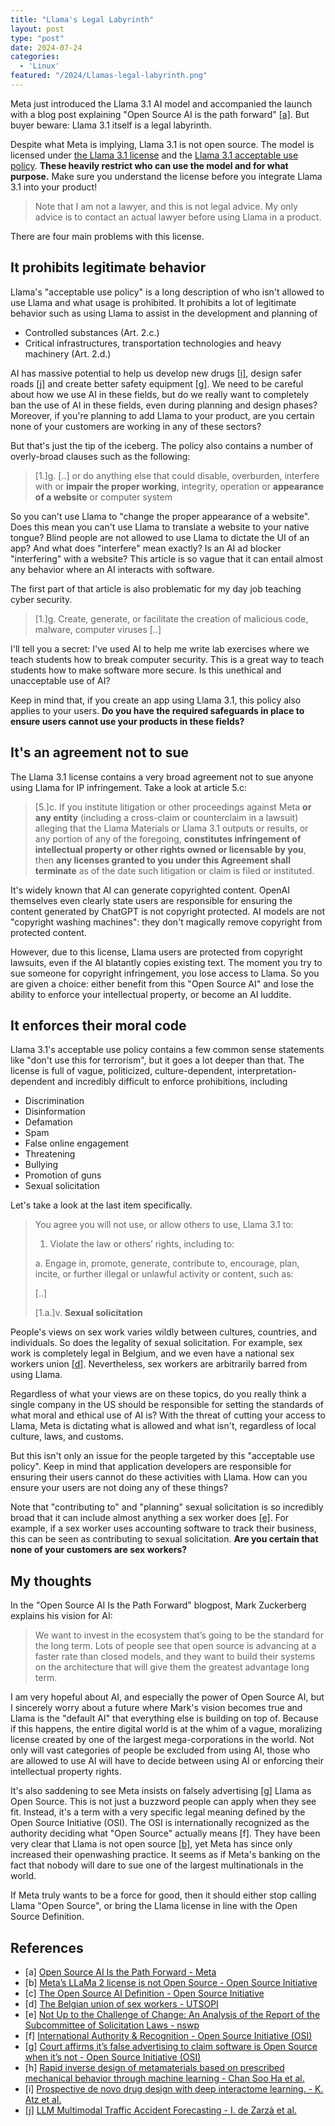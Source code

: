 ```yaml
---
title: "Llama's Legal Labyrinth"
layout: post
type: "post"
date: 2024-07-24
categories:
  - 'Linux'
featured: "/2024/Llamas-legal-labyrinth.png"
---
```


Meta just introduced the Llama 3.1 AI model and accompanied the launch with a blog post explaining "Open Source AI is the path forward" [[a]](./#[a]). But buyer beware: Llama 3.1 itself is a legal labyrinth.

Despite what Meta is implying, Llama 3.1 is not open source. The model is licensed under [the Llama 3.1 license](https://llama.meta.com/llama3_1/license/) and the [Llama 3.1 acceptable use policy](https://llama.meta.com/llama3_1/use-policy/). **These heavily restrict who can use the model and for what purpose.** Make sure you understand the license before you integrate Llama 3.1 into your product!

> Note that I am not a lawyer, and this is not legal advice. My only advice is to contact an actual lawyer before using Llama in a product.

There are four main problems with this license.

## It prohibits legitimate behavior

Llama's "acceptable use policy" is a long description of who isn't allowed to use Llama and what usage is prohibited. It prohibits a lot of legitimate behavior such as using Llama to assist in the development and planning of

* Controlled substances (Art. 2.c.)
* Critical infrastructures, transportation technologies and heavy machinery (Art. 2.d.)

AI has massive potential to help us develop new drugs [[i]](./#[i]), design safer roads [[j]](./#[j]) and create better safety equipment [[g]](./#[g]). We need to be careful about how we use AI in these fields, but do we really want to completely ban the use of AI in these fields, even during planning and design phases? Moreover, if you're planning to add Llama to your product, are you certain none of your customers are working in any of these sectors?

But that's just the tip of the iceberg. The policy also contains a number of overly-broad clauses such as the following:

> [1.]g. [..] or do anything else that could disable, overburden, interfere with or **impair the proper working**, integrity, operation or **appearance of a website** or computer system

So you can't use Llama to "change the proper appearance of a website". Does this mean you can't use Llama to translate a website to your native tongue? Blind people are not allowed to use Llama to dictate the UI of an app? And what does "interfere" mean exactly? Is an AI ad blocker "interfering" with a website? This article is so vague that it can entail almost any behavior where an AI interacts with software.

The first part of that article is also problematic for my day job teaching cyber security.

> [1.]g. Create, generate, or facilitate the creation of malicious code, malware, computer viruses [..]

I'll tell you a secret: I've used AI to help me write lab exercises where we teach students how to break computer security. This is a great way to teach students how to make software more secure. Is this unethical and unacceptable use of AI?

Keep in mind that, if you create an app using Llama 3.1, this policy also applies to your users. **Do you have the required safeguards in place to ensure users cannot use your products in these fields?**

## It's an agreement not to sue

The Llama 3.1 license contains a very broad agreement not to sue anyone using Llama for IP infringement. Take a look at article 5.c:

> [5.]c. If you institute litigation or other proceedings against Meta **or any entity** (including a cross-claim or counterclaim in a lawsuit) alleging that the Llama Materials or Llama 3.1 outputs or results, or any portion of any of the foregoing, **constitutes infringement of intellectual property or other rights owned or licensable by you**, then **any licenses granted to you under this Agreement shall terminate** as of the date such litigation or claim is filed or instituted.

It's widely known that AI can generate copyrighted content. OpenAI themselves even clearly state users are responsible for ensuring the content generated by ChatGPT is not copyright protected. AI models are not "copyright washing machines": they don't magically remove copyright from protected content.

However, due to this license, Llama users are protected from copyright lawsuits, even if the AI blatantly copies existing text. The moment you try to sue someone for copyright infringement, you lose access to Llama. So you are given a choice: either benefit from this "Open Source AI" and lose the ability to enforce your intellectual property, or become an AI luddite.

## It enforces their moral code

Llama 3.1's acceptable use policy contains a few common sense statements like "don't use this for terrorism", but it goes a lot deeper than that. The license is full of vague, politicized, culture-dependent, interpretation-dependent and incredibly difficult to enforce prohibitions, including

* Discrimination
* Disinformation
* Defamation
* Spam
* False online engagement
* Threatening
* Bullying
* Promotion of guns
* Sexual solicitation

Let's take a look at the last item specifically.

> You agree you will not use, or allow others to use, Llama 3.1 to:
>
> 1. Violate the law or others’ rights, including to:
>
> a. Engage in, promote, generate, contribute to, encourage, plan, incite, or further illegal or unlawful activity or content, such as:
>
> [..]
>
> [1.a.]v. **Sexual solicitation**

People's views on sex work varies wildly between cultures, countries, and individuals. So does the legality of sexual solicitation. For example, sex work is completely legal in Belgium, and we even have a national sex workers union [[d]](./#[d]). Nevertheless, sex workers are arbitrarily barred from using Llama.

Regardless of what your views are on these topics, do you really think a single company in the US should be responsible for setting the standards of what moral and ethical use of AI is? With the threat of cutting your access to Llama, Meta is dictating what is allowed and what isn't, regardless of local culture, laws, and customs.

But this isn't only an issue for the people targeted by this "acceptable use policy". Keep in mind that application developers are responsible for ensuring their users cannot do these activities with Llama. How can you ensure your users are not doing any of these things?

Note that "contributing to" and "planning" sexual solicitation is so incredibly broad that it can include almost anything a sex worker does [[e]](./#[e]). For example, if a sex worker uses accounting software to track their business, this can be seen as contributing to sexual solicitation. **Are you certain that none of your customers are sex workers?**

## My thoughts

In the "Open Source AI Is the Path Forward" blogpost, Mark Zuckerberg explains his vision for AI:

> We want to invest in the ecosystem that’s going to be the standard for the long term. Lots of people see that open source is advancing at a faster rate than closed models, and they want to build their systems on the architecture that will give them the greatest advantage long term.

I am very hopeful about AI, and especially the power of Open Source AI, but I sincerely worry about a future where Mark's vision becomes true and Llama is the "default AI" that everything else is building on top of. Because if this happens, the entire digital world is at the whim of a vague, moralizing license created by one of the largest mega-corporations in the world. Not only will vast categories of people be excluded from using AI, those who are allowed to use AI will have to decide between using AI or enforcing their intellectual property rights.

It's also saddening to see Meta insists on falsely advertising [[g]](./#[g]) Llama as Open Source. This is not just a buzzword people can apply when they see fit. Instead, it's a term with a very specific legal meaning defined by the Open Source Initiative (OSI). The OSI is internationally recognized as the authority deciding what "Open Source" actually means [f]. They have been very clear that Llama is not open source [[b]](./#[b]), yet Meta has since only increased their openwashing practice. It seems as if Meta's banking on the fact that nobody will dare to sue one of the largest multinationals in the world.

If Meta truly wants to be a force for good, then it should either stop calling Llama "Open Source", or bring the Llama license in line with the Open Source Definition.

## References

* [a]<a name="[a]"></a> [Open Source AI Is the Path Forward - Meta](https://about.fb.com/news/2024/07/open-source-ai-is-the-path-forward/)
* [b]<a name="[b]"></a> [Meta’s LLaMa 2 license is not Open Source - Open Source Initiative](https://opensource.org/blog/metas-llama-2-license-is-not-open-source)
* [c]<a name="[c]"></a> [The Open Source AI Definition - Open Source Initiative](https://go.opensource.org/osaid-latest)
* [d]<a name="[d]"></a> [The Belgian union of sex workers - UTSOPI](https://www.utsopi.be/)
* [e]<a name="[e]"></a> [Not Up to the Challenge of Change: An Analysis of the Report of the Subcommittee of Solicitation Laws - nswp](https://www.nswp.org/resource/member-publications/not-the-challenge-change-analysis-the-report-the-subcomittee)
* [f]<a name="[f]"></a> [International Authority & Recognition - Open Source Initiative (OSI)](https://opensource.org/authority)
* [g]<a name="[g]"></a> [Court affirms it’s false advertising to claim software is Open Source when it’s not - Open Source Initiative (OSI)](https://opensource.org/blog/court-affirms-its-false-advertising-to-claim-software-is-open-source-when-its-not)
* [h]<a name="[h]"></a> [Rapid inverse design of metamaterials based on prescribed mechanical behavior through machine learning - Chan Soo Ha et al.](https://doi.org/10.1038/s41467-023-40854-1)
* [i]<a name="[i]"></a> [Prospective de novo drug design with deep interactome learning. - K. Atz et al.](https://doi.org/10.1038/s41467-024-47613-w)
* [j]<a name="[j]"></a> [LLM Multimodal Traffic Accident Forecasting - I. de Zarzà et al.](https://doi.org/10.3390/s23229225)
